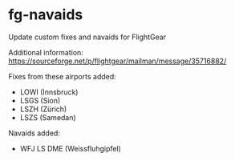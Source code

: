 # fg-navaids
Update custom fixes and navaids for FlightGear

Additional information: https://sourceforge.net/p/flightgear/mailman/message/35716882/

Fixes from these airports added:
- LOWI (Innsbruck)
- LSGS (Sion)
- LSZH (Zürich)
- LSZS (Samedan)

Navaids added:
- WFJ LS DME (Weissfluhgipfel)

